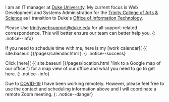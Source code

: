 I am an IT manager at [Duke University](https://duke.edu). My current focus is Web Development and Systems Administration for the [Trinity College of Arts &amp; Science](https://trinity.duke.edu/) as I transition to Duke's <a href="https://oit.duke.edu/">Office of Information Technology</a>.

Please Use <trinitywebsupport@duke.edu> for all support-related correspondence. This will better ensure our team can better help you.
{: .notice--info}

If you need to schedule time with me, here is my [work calendar]( {{ site.baseurl }}/pages/calendar.html ).
{: .notice--success}

Click [here]( {{ site.baseurl }}/pages/location.html "link to a Google map of our office.") for a map view of our office and what you need to go to get here.
{: .notice--info}

Due to <a href="https://coronavirus.duke.edu/">COVID-19</a> I have been working remotely. However, please feel free to use the contact and scheduling information above and I will coordinate a remote Zoom meeting.
{: .notice--danger}
